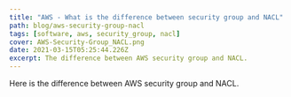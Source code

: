```yaml
---
title: "AWS - What is the difference between security group and NACL"
path: blog/aws-security-group-nacl
tags: [software, aws, security_group, nacl]
cover: AWS-Security-Group_NACL.png
date: 2021-03-15T05:25:44.226Z
excerpt: The difference between AWS security group and NACL.
---
```


Here is the difference between AWS security group and NACL.
